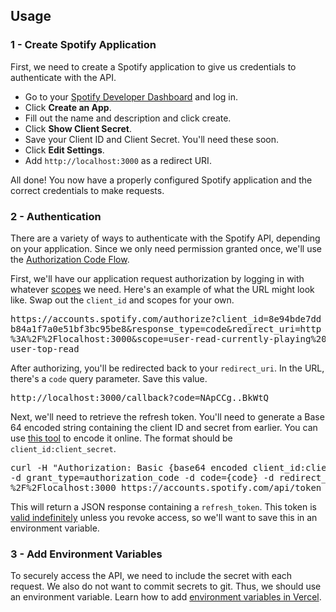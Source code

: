 ## Usage

### 1 - Create Spotify Application

First, we need to create a Spotify application to give us credentials to authenticate with the API.

- Go to your [Spotify Developer Dashboard](https://developer.spotify.com/dashboard/) and log in.
- Click <b>Create an App</b>.
- Fill out the name and description and click create.
- Click <b>Show Client Secret</b>.
- Save your Client ID and Client Secret. You'll need these soon.
- Click <b>Edit Settings</b>.
- Add `http://localhost:3000` as a redirect URI.

All done! You now have a properly configured Spotify application and the correct credentials to make requests.

### 2 - Authentication

There are a variety of ways to authenticate with the Spotify API, depending on your application. Since we only need permission granted once, we'll use the [Authorization Code Flow](https://developer.spotify.com/documentation/general/guides/authorization/).

First, we'll have our application request authorization by logging in with whatever [scopes](https://developer.spotify.com/documentation/general/guides/authorization/scopes/) we need. Here's an example of what the URL might look like. Swap out the `client_id` and scopes for your own.

<pre>
https://accounts.spotify.com/authorize?client_id=8e94bde7dd
b84a1f7a0e51bf3bc95be8&response_type=code&redirect_uri=http
%3A%2F%2Flocalhost:3000&scope=user-read-currently-playing%20
user-top-read
</pre>

After authorizing, you'll be redirected back to your `redirect_uri`. In the URL, there's a `code` query parameter. Save this value.

<pre>
http://localhost:3000/callback?code=NApCCg..BkWtQ
</pre>

Next, we'll need to retrieve the refresh token. You'll need to generate a Base 64 encoded string containing the client ID and secret from earlier. You can use [this tool](https://www.base64encode.org/) to encode it online. The format should be `client_id:client_secret`.

<pre>
curl -H "Authorization: Basic {base64 encoded client_id:client_secret}"
-d grant_type=authorization_code -d code={code} -d redirect_uri=http%3A
%2F%2Flocalhost:3000 https://accounts.spotify.com/api/token
</pre>

This will return a JSON response containing a `refresh_token`. This token is [valid indefinitely](https://github.com/spotify/web-api/issues/374) unless you revoke access, so we'll want to save this in an environment variable.

### 3 - Add Environment Variables

To securely access the API, we need to include the secret with each request. We also do not want to commit secrets to git. Thus, we should use an environment variable. Learn how to add [environment variables in Vercel](https://vercel.com/docs/environment-variables).
